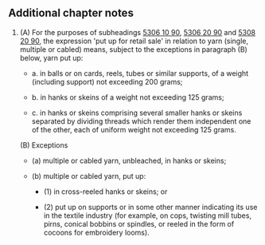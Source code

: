 ## Additional chapter notes

1. (A) For the purposes of subheadings [5306 10 90](/subheadings/5306109000-80), [5306 20 90](/subheadings/5306209000-80) and [5308 20 90](/subheadings/5308209000-80), the expression 'put up for retail sale' in relation to yarn (single, multiple or cabled) means, subject to the exceptions in paragraph (B) below, yarn put up:

    - a. in balls or on cards, reels, tubes or similar supports, of a weight (including support) not exceeding 200 grams;
    
    - b. in hanks or skeins of a weight not exceeding 125 grams;
    
    - c. in hanks or skeins comprising several smaller hanks or skeins separated by dividing threads which render them independent one of the other, each of uniform weight not exceeding 125 grams.
    
    (B) Exceptions
    
    - (a) multiple or cabled yarn, unbleached, in hanks or skeins;
    
    - (b) multiple or cabled yarn, put up:
    
        - (1) in cross-reeled hanks or skeins; or
    
        - (2) put up on supports or in some other manner indicating its use in the textile industry (for example, on cops, twisting mill tubes, pirns, conical bobbins or spindles, or reeled in the form of cocoons for embroidery looms).

